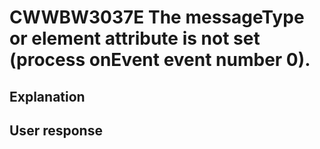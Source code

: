 # CWWBW3037E The messageType or element attribute is not set (process onEvent event number 0).

## Explanation

## User response